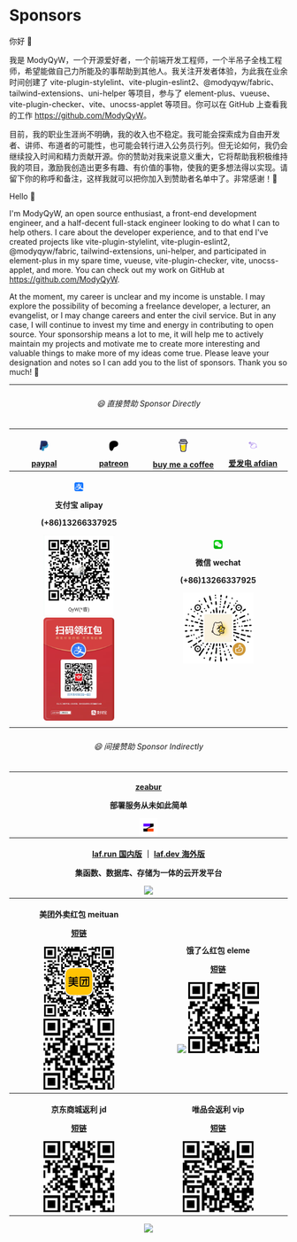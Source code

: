 # Sponsors

你好 👋

我是 ModyQyW，一个开源爱好者，一个前端开发工程师，一个半吊子全栈工程师，希望能做自己力所能及的事帮助到其他人。我关注开发者体验，为此我在业余时间创建了 vite-plugin-stylelint、vite-plugin-eslint2、@modyqyw/fabric、tailwind-extensions、uni-helper 等项目，参与了 element-plus、vueuse、vite-plugin-checker、vite、unocss-applet 等项目。你可以在 GitHub 上查看我的工作 <https://github.com/ModyQyW>。

目前，我的职业生涯尚不明确，我的收入也不稳定。我可能会探索成为自由开发者、讲师、布道者的可能性，也可能会转行进入公务员行列。但无论如何，我仍会继续投入时间和精力贡献开源。你的赞助对我来说意义重大，它将帮助我积极维持我的项目，激励我创造出更多有趣、有价值的事物，使我的更多想法得以实现。请留下你的称呼和备注，这样我就可以把你加入到赞助者名单中了。非常感谢！🙏

Hello 👋

I'm ModyQyW, an open source enthusiast, a front-end development engineer, and a half-decent full-stack engineer looking to do what I can to help others. I care about the developer experience, and to that end I've created projects like vite-plugin-stylelint, vite-plugin-eslint2, @modyqyw/fabric, tailwind-extensions, uni-helper, and participated in element-plus in my spare time, vueuse, vite-plugin-checker, vite, unocss-applet, and more. You can check out my work on GitHub at <https://github.com/ModyQyW>.

At the moment, my career is unclear and my income is unstable. I may explore the possibility of becoming a freelance developer, a lecturer, an evangelist, or I may change careers and enter the civil service. But in any case, I will continue to invest my time and energy in contributing to open source. Your sponsorship means a lot to me, it will help me to actively maintain my projects and motivate me to create more interesting and valuable things to make more of my ideas come true. Please leave your designation and notes so I can add you to the list of sponsors. Thank you so much! 🙏

<table>
  <tr style="visibility: collapse;">
    <th></th>
    <th></th>
    <th></th>
    <th></th>
    <th></th>
    <th></th>
    <th></th>
    <th></th>
  </tr>
  <tr>
    <th colspan="8">
      <h6>😄 直接赞助 Sponsor Directly</h6>
    </th>
  </tr>
  <tr>
    <th colspan="2" style="width: 25%">
      <a href="https://www.paypal.com/paypalme/wurui7" target="_blank">
        <p>
          <img src="./assets/paypal-logo.svg" width="16px" style="vertical-align: middle" />
        </p>
        <span>paypal</span>
      </a>
    </th>
    <th colspan="2" style="width: 25%">
      <a href="https://www.patreon.com/user?u=84888011" target="_blank">
        <p>
          <img src="./assets/patreon-logo.svg" width="16px" style="vertical-align: middle" />
        </p>
        <span>patreon</span>
      </a>
    </th>
    <th colspan="2" style="width: 25%">
      <a href="https://www.buymeacoffee.com/wuruidevo" target="_blank">
        <p>
          <img src="./assets/bmc-logo.svg" width="16px" style="vertical-align: middle" />
        </p>
        <span>buy me a coffee</span>
      </a>
    </th>
    <th colspan="2" style="width: 25%">
      <a href="https://afdian.net/a/ModyQyW" target="_blank">
        <p>
          <img src="./assets/afdian-logo.png" width="16px" style="vertical-align: middle" />
        </p>
        <span>爱发电 afdian</span>
      </a>
    </th>
  </tr>
  <tr>
    <th colspan="4">
      <p>
        <img src="./assets/alipay-logo.png" width="16px" style="vertical-align: middle" />
      </p>
      <p>支付宝 alipay</p>
      <p>(+86)13266337925</p>
      <img src="./assets/alipay.png" width="128px" />
      <img src="./assets/alipay-red-envelope.jpg" width="128px" />
    </th>
    <th colspan="4">
      <p>
        <img src="./assets/wechat-logo.png" width="16px" style="vertical-align: middle" />
      </p>
      <p>微信 wechat</p>
      <p>(+86)13266337925</p>
      <img src="./assets/wechat.png" width="128px" />
    </th>
  </tr>
  <tr><td colspan="8"></td></tr>
  <tr>
    <th colspan="8">
      <h6>😄 间接赞助 Sponsor Indirectly</h6>
    </th>
  </tr>
  <tr>
    <th colspan="8">
      <p>
        <a href="https://zeabur.com?referralCode=ModyQyW&utm_source=ModyQyW">zeabur</a>
      </p>
      <p>部署服务从未如此简单</p>
      <img src="./assets/zeabur-logo.svg" width="32px" style="vertical-align: middle" />
    </th>

  </tr>
  <tr>
    <th colspan="8">
      <p>
        <a href="https://laf.run/signup?code=gY5PUtG" target="_blank">laf.run 国内版</a>
        <span>｜<span>
        <a href="https://laf.dev/signup?code=vtqKvSP" target="_blank">laf.dev 海外版</a>
      </p>
      <p>集函数、数据库、存储为一体的云开发平台</p>
      <img src="https://laf.dev/logo_text.png" width="64px" />
    </th>
  </tr>
  <tr>
    <th colspan="4">
      <p>美团外卖红包 meituan</p>
      <p>
        <a href="https://tb.j5k6.com/5g8Sb" target="_blank">短链</a>
      </p>
      <img src="./assets/meituan-wechat-miniprogram.jpg" width="128px" />
      <img src="./assets/meituan-web.png" width="128px" />
    </th>
    <th colspan="4">
      <p>饿了么红包 eleme</p>
      <p>
        <a href="https://tb.j5k6.com/5g7A7" target="_blank">短链</a>
      </p>
      <img src="./assets/eleme-wechat-miniprogram.avif" width="128px" />
      <img src="./assets/eleme-web.png" width="128px" />
    </th>
  </tr>
  <tr>
    <th colspan="4">
      <p>京东商城返利 jd</p>
      <p>
        <a href="https://tb.j5k6.com/5gayH" target="_blank">短链</a>
      </p>
      <img src="./assets/jd-web.png" width="128px" />
    </th>
    <th colspan="4">
      <p>唯品会返利 vip</p>
      <p>
        <a href="https://tb.j5k6.com/5gbB3" target="_blank">短链</a>
      </p>
      <img src="./assets/vip-web.png" width="128px" />
    </th>
  </tr>
</table>

<p align="center">
  <a href="https://cdn.jsdelivr.net/gh/ModyQyW/sponsors/sponsorkit/sponsors.svg">
    <img src="https://cdn.jsdelivr.net/gh/ModyQyW/sponsors/sponsorkit/sponsors.svg"/>
  </a>
</p>
